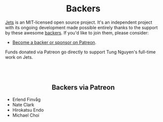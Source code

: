<h1 align="center">Backers</h1>

[Jets](http://rubyonjets.com/) is an MIT-licensed open source project. It's an independent project with its ongoing development made possible entirely thanks to the support by these awesome [backers](https://github.com/tongueroo/jets/blob/master/backers.md). If you'd like to join them, please consider:

- [Become a backer or sponsor on Patreon](https://www.patreon.com/tongueroo).

Funds donated via Patreon go directly to support Tung Nguyen's full-time work on Jets.

<br><br>

<h2 align="center">Backers via Patreon</h2>

<!--10 start-->
- Erlend Finvåg
- Nate Clark
- Hirokatsu Endo
- Michael Choi
<!--10 end-->
